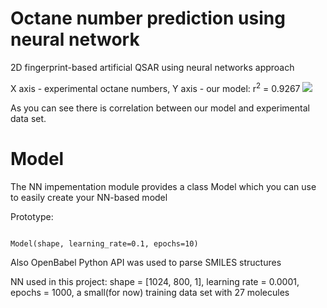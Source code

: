 
<h1>Octane number prediction using neural network</h1>
2D fingerprint-based artificial QSAR using neural networks approach

X axis - experimental octane numbers, Y axis - our model:
r<sup>2</sup> = 0.9267
<img src=https://raw.githubusercontent.com/Blyschak/octane/master/data/graphs/experiment-vs-model.png></img>

As you can see there is correlation between our model and experimental data set.
<h1>Model</h1>
The NN impementation module provides a class Model which you can use to easily create your NN-based model

Prototype: 
<p>
<code>
Model(shape, learning_rate=0.1, epochs=10)
</code>

Also OpenBabel Python API was used to parse SMILES structures

NN used in this project: shape = [1024, 800, 1], learning rate = 0.0001, epochs = 1000, a small(for now) training data set with 27 molecules
